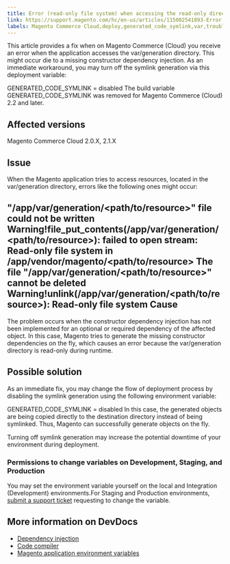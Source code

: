 ```yaml
---
title: Error (read-only file system) when accessing the read-only directory 'varorgeneration'
link: https://support.magento.com/hc/en-us/articles/115002541893-Error-read-only-file-system-when-accessing-the-read-only-directory-var-generation-
labels: Magento Commerce Cloud,deploy,generated_code_symlink,var,troubleshooting,var/generation
---
```


This article provides a fix when on Magento Commerce (Cloud) you receive an error when the application accesses the var/generation directory. This might occur die to a missing constructor dependency injection. As an immediate workaround, you may turn off the symlink generation via this deployment variable:

 GENERATED\_CODE\_SYMLINK = disabled The build variable GENERATED\_CODE\_SYMLINK was removed for Magento Commerce (Cloud) 2.2 and later.

 Affected versions
-----------------

 Magento Commerce Cloud 2.0.X, 2.1.X

 Issue
-----

 When the Magento application tries to access resources, located in the var/generation directory, errors like the following ones might occur:

 "/app/var/generation/<path/to/resource>" file could not be written Warning!file\_put\_contents(/app/var/generation/<path/to/resource>): failed to open stream: Read-only file system in /app/vendor/magento/<path/to/resource> The file "/app/var/generation/<path/to/resource>" cannot be deleted Warning!unlink(/app/var/generation/<path/to/resource>): Read-only file system  Cause
-----

 The problem occurs when the constructor dependency injection has not been implemented for an optional or required dependency of the affected object. In this case, Magento tries to generate the missing constructor dependencies on the fly, which causes an error because the var/generation directory is read-only during runtime.

 Possible solution
-----------------

 As an immediate fix, you may change the flow of deployment process by disabling the symlink generation using the following environment variable:

 GENERATED\_CODE\_SYMLINK = disabled In this case, the generated objects are being copied directly to the destination directory instead of being symlinked. Thus, Magento can successfully generate objects on the fly.

 Turning off symlink generation may increase the potential downtime of your environment during deployment.

 ### Permissions to change variables on Development, Staging, and Production

 You may set the environment variable yourself on the local and Integration (Development) environments.For Staging and Production environments, [submit a support ticket](https://support.magento.com/hc/en-us/articles/360019088251) requesting to change the variable.

 More information on DevDocs
---------------------------

 
 * [Dependency injection](http://devdocs.magento.com/guides/v2.2/extension-dev-guide/depend-inj.html)
 * [Code compiler](http://devdocs.magento.com/guides/v2.2/config-guide/cli/config-cli-subcommands-compiler.html)
 * [Magento application environment variables](http://devdocs.magento.com/guides/v2.2/cloud/env/environment-vars_magento.html)
 
